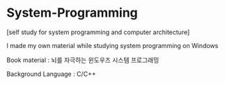 # System-Programming

[self study for system programming and computer architecture]

I made my own material while studying system programming on Windows

Book material : 뇌를 자극하는 윈도우즈 시스템 프로그래밍


Background Language : C/C++
